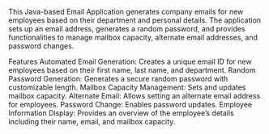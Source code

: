 This Java-based Email Application generates company emails for new employees based on their department and personal details. The application sets up an email address, generates a random password, and provides functionalities to manage mailbox capacity, alternate email addresses, and password changes.

Features
Automated Email Generation: Creates a unique email ID for new employees based on their first name, last name, and department.
Random Password Generation: Generates a secure random password with customizable length.
Mailbox Capacity Management: Sets and updates mailbox capacity.
Alternate Email: Allows setting an alternate email address for employees.
Password Change: Enables password updates.
Employee Information Display: Provides an overview of the employee’s details including their name, email, and mailbox capacity.
